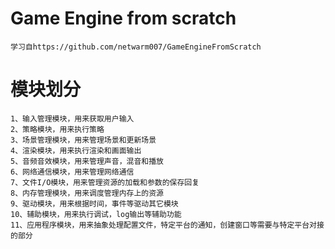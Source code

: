 # Game Engine from scratch
    学习自https://github.com/netwarm007/GameEngineFromScratch
# 模块划分
    1、输入管理模块，用来获取用户输入
    2、策略模块，用来执行策略
    3、场景管理模块，用来管理场景和更新场景
    4、渲染模块，用来执行渲染和画面输出
    5、音频音效模块，用来管理声音，混音和播放
    6、网络通信模块，用来管理网络通信
    7、文件I/O模块，用来管理资源的加载和参数的保存回复
    8、内存管理模块，用来调度管理内存上的资源
    9、驱动模块，用来根据时间，事件等驱动其它模块
    10、辅助模块，用来执行调试，log输出等辅助功能
    11、应用程序模块，用来抽象处理配置文件，特定平台的通知，创建窗口等需要与特定平台对接的部分


